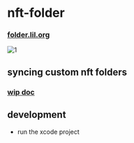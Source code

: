 # nft-folder

### [folder.lil.org](https://folder.lil.org)

![1](https://github.com/lil-org/nft-folder-macos/assets/7680193/7ea5a8cf-f2d6-4631-aba4-0bbab41a4467)

## syncing custom nft folders

### [wip doc](SYNCING-CUSTOM-NFT-FOLDERS.md)

## development
* run the xcode project
